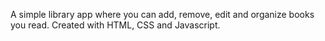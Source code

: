 A simple library app where you can add, remove, edit and organize books you read.
Created with HTML, CSS and Javascript.